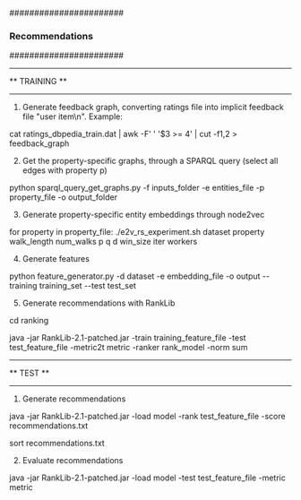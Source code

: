 #######################
### Recommendations ###
#######################

**************
** TRAINING **
**************

1) Generate feedback graph, converting ratings file into implicit feedback file "user item\n". Example:

cat ratings_dbpedia_train.dat | awk -F' ' '$3 >= 4' | cut -f1,2 > feedback_graph


2) Get the property-specific graphs, through a SPARQL query (select all edges with property p)

python sparql_query_get_graphs.py  -f inputs_folder -e entities_file -p property_file -o output_folder


3) Generate property-specific entity embeddings through node2vec

for property in property_file:
	./e2v_rs_experiment.sh dataset property walk_length num_walks p q d win_size iter workers


4) Generate features

python feature_generator.py -d dataset -e embedding_file -o output --training training_set --test test_set


5) Generate recommendations with RankLib

cd ranking

java -jar RankLib-2.1-patched.jar -train training_feature_file -test test_feature_file -metric2t metric -ranker rank_model -norm sum


**********
** TEST **
**********

1) Generate recommendations

java -jar RankLib-2.1-patched.jar -load model -rank test_feature_file -score recommendations.txt

sort recommendations.txt

2) Evaluate recommendations

java -jar RankLib-2.1-patched.jar -load model -test test_feature_file -metric metric
